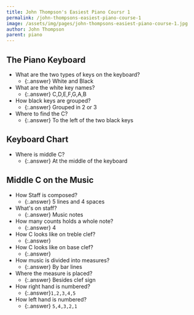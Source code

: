 ```yaml
---
title: John Thompson's Easiest Piano Coursr 1
permalink: /john-thompsons-easiest-piano-course-1
image: /assets/img/pages/john-thompsons-easiest-piano-course-1.jpg
author: John Thompson
parent: piano
---
```


## The Piano Keyboard

- What are the two types of keys on the keyboard?
  - {:.answer} White and Black
- What are the white key names?
  - {:.answer} C,D,E,F,G,A,B
- How black keys are grouped?
  - {:.answer} Grouped in 2 or 3
- Where to find the C?
  - {:.answer} To the left of the two black keys

## Keyboard Chart

- Where is middle C?
  - {:.answer} At the middle of the keyboard

## Middle C on the Music

- How Staff is composed?
  - {:.answer} 5 lines and 4 spaces
- What's on staff?
  - {:.answer} Music notes
- How many counts holds a whole note?
  - {:.answer} 4
- How C looks like on treble clef?
  - {:.answer} <div id="babexq" class="music-note" note="X:1\nK:C\nC8\n"></div>
- How C looks like on base clef?
  - {:.answer} <div id="qmxfof" class="music-note" note="X:1\nK:C clef=bass\nC8"></div>
- How music is divided into measures?
  - {:.answer} By bar lines
- Where the measure is placed?
  - {:.answer} Besides clef sign
- How right hand is numbered?
  - {:.answer}`1,2,3,4,5`
- How left hand is numbered?
  - {:.answer} `5,4,3,2,1`
